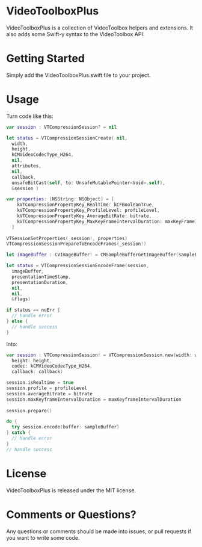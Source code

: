 VideoToolboxPlus
================

VideoToolboxPlus is a collection of VideoToolbox helpers and extensions. It also adds some Swift-y syntax to the VideoToolbox API.

Getting Started
===============

Simply add the VideoToolboxPlus.swift file to your project.

Usage
=====

Turn code like this:

```Swift
var session : VTCompressionSession? = nil

let status = VTCompressionSessionCreate( nil, 
  width, 
  height, 
  kCMVideoCodecType_H264, 
  nil, 
  attributes, 
  nil, 
  callback, 
  unsafeBitCast(self, to: UnsafeMutablePointer<Void>.self), 
  &session ) 

var properties: [NSString: NSObject] = [
    kVTCompressionPropertyKey_RealTime: kCFBooleanTrue,
    kVTCompressionPropertyKey_ProfileLevel: profileLevel,
    kVTCompressionPropertyKey_AverageBitRate: bitrate,
    kVTCompressionPropertyKey_MaxKeyFrameIntervalDuration: maxKeyFrameIntervalDuration
  ]
        
VTSessionSetProperties(_session!, properties)
VTCompressionSessionPrepareToEncodeFrames(_session!)

let imageBuffer : CVImageBuffer! = CMSampleBufferGetImageBuffer(sampleBuffer)

let status = VTCompressionSessionEncodeFrame(session, 
  imageBuffer, 
  presentationTimeStamp, 
  presentationDuration, 
  nil, 
  nil, 
  &flags)

if status == noErr {
  // handle error
} else {
  // handle success
}
```

Into:

```Swift
var session : VTCompressionSession! = VTCompressionSession.new(width: width, 
  height: height, 
  codec: kCMVideoCodecType_H264, 
  callback: callback)

session.isRealtime = true
session.profile = profileLevel
session.averageBitrate = bitrate
session.maxKeyframeIntervalDuration = maxKeyframeIntervalDuration
        
session.prepare()

do {
  try session.encode(buffer: sampleBuffer)
} catch {
  // handle error
}
// handle success
```

License
=======

VideoToolboxPlus is released under the MIT license.

Comments or Questions?
======================

Any questions or comments should be made into issues, or pull requests if you want to write some code.
